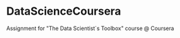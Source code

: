 DataScienceCoursera
===================

Assignment for "The Data Scientist´s Toolbox" course @ Coursera
